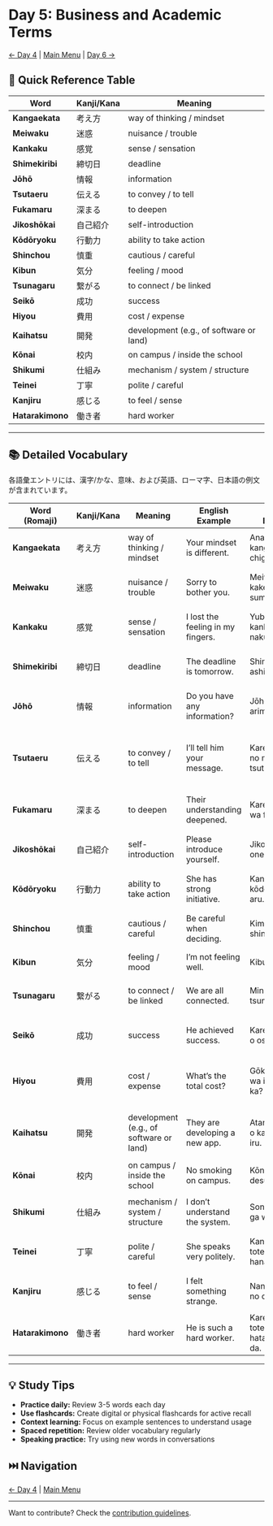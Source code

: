 # Day 5: Business and Academic Terms

[← Day 4](day-04.md) | [Main Menu](README.md) | [Day 6 →](day-06.md)

## 📑 Quick Reference Table

| Word | Kanji/Kana | Meaning |
|------|------------|---------|
| **Kangaekata** | 考え方 | way of thinking / mindset |
| **Meiwaku** | 迷惑 | nuisance / trouble |
| **Kankaku** | 感覚 | sense / sensation |
| **Shimekiribi** | 締切日 | deadline |
| **Jōhō** | 情報 | information |
| **Tsutaeru** | 伝える | to convey / to tell |
| **Fukamaru** | 深まる | to deepen |
| **Jikoshōkai** | 自己紹介 | self-introduction |
| **Kōdōryoku** | 行動力 | ability to take action |
| **Shinchou** | 慎重 | cautious / careful |
| **Kibun** | 気分 | feeling / mood |
| **Tsunagaru** | 繋がる | to connect / be linked |
| **Seikō** | 成功 | success |
| **Hiyou** | 費用 | cost / expense |
| **Kaihatsu** | 開発 | development (e.g., of software or land) |
| **Kōnai** | 校内 | on campus / inside the school |
| **Shikumi** | 仕組み | mechanism / system / structure |
| **Teinei** | 丁寧 | polite / careful |
| **Kanjiru** | 感じる | to feel / sense |
| **Hatarakimono** | 働き者 | hard worker |

---

## 📚 Detailed Vocabulary

各語彙エントリには、漢字/かな、意味、および英語、ローマ字、日本語の例文が含まれています。

| Word (Romaji) | Kanji/Kana | Meaning | English Example | Romaji Example | Japanese Example |
|---------------|------------|---------|-----------------|----------------|------------------|
| **Kangaekata** | 考え方 | way of thinking / mindset | Your mindset is different. | Anata no kangaekata wa chigau. | あなたの考え方は違う。 |
| **Meiwaku** | 迷惑 | nuisance / trouble | Sorry to bother you. | Meiwaku o kakete sumimasen. | 迷惑をかけてすみません。 |
| **Kankaku** | 感覚 | sense / sensation | I lost the feeling in my fingers. | Yubi no kankaku ga nakunatta. | 指の感覚がなくなった。 |
| **Shimekiribi** | 締切日 | deadline | The deadline is tomorrow. | Shimekiribi wa ashita desu. | 締切日は明日です。 |
| **Jōhō** | 情報 | information | Do you have any information? | Jōhō wa arimasu ka? | 情報はありますか？ |
| **Tsutaeru** | 伝える | to convey / to tell | I’ll tell him your message. | Kare ni anata no messēji o tsutaemasu. | 彼にあなたのメッセージを伝えます。 |
| **Fukamaru** | 深まる | to deepen | Their understanding deepened. | Karera no rikai wa fukamatta. | 彼らの理解は深まった。 |
| **Jikoshōkai** | 自己紹介 | self-introduction | Please introduce yourself. | Jikoshōkai o onegaishimasu. | 自己紹介をお願いします。 |
| **Kōdōryoku** | 行動力 | ability to take action | She has strong initiative. | Kanojo wa kōdōryoku ga aru. | 彼女は行動力がある。 |
| **Shinchou** | 慎重 | cautious / careful | Be careful when deciding. | Kimeru toki wa shinchou ni. | 決めるときは慎重に。 |
| **Kibun** | 気分 | feeling / mood | I’m not feeling well. | Kibun ga warui. | 気分が悪い。 |
| **Tsunagaru** | 繋がる | to connect / be linked | We are all connected. | Minna tsunagatte iru. | みんな繋がっている。 |
| **Seikō** | 成功 | success | He achieved success. | Kare wa seikō o osameta. | 彼は成功を収めた。 |
| **Hiyou** | 費用 | cost / expense | What’s the total cost? | Gōkei no hiyou wa ikura desu ka? | 合計の費用はいくらですか？ |
| **Kaihatsu** | 開発 | development (e.g., of software or land) | They are developing a new app. | Atarashii apuri o kaihatsu shite iru. | 新しいアプリを開発している。 |
| **Kōnai** | 校内 | on campus / inside the school | No smoking on campus. | Kōnai wa kin’en desu. | 校内は禁煙です。 |
| **Shikumi** | 仕組み | mechanism / system / structure | I don’t understand the system. | Sono shikumi ga wakaranai. | その仕組みが分からない。 |
| **Teinei** | 丁寧 | polite / careful | She speaks very politely. | Kanojo wa totemo teineini hanasu. | 彼女はとても丁寧に話す。 |
| **Kanjiru** | 感じる | to feel / sense | I felt something strange. | Nanka hen na no o kanjita. | なんか変なのを感じた。 |
| **Hatarakimono** | 働き者 | hard worker | He is such a hard worker. | Kare wa totemo hatarakimono da. | 彼はとても働き者だ。 |

---

## 💡 Study Tips

- **Practice daily:** Review 3-5 words each day
- **Use flashcards:** Create digital or physical flashcards for active recall
- **Context learning:** Focus on example sentences to understand usage
- **Spaced repetition:** Review older vocabulary regularly
- **Speaking practice:** Try using new words in conversations

## ⏭️ Navigation

[← Day 4](day-04.md) | [Main Menu](README.md)

---
Want to contribute? Check the [contribution guidelines](README.md#contributing).
